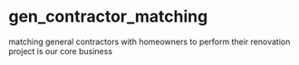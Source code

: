 # gen_contractor_matching
matching general contractors with homeowners to perform their renovation project is our core business
